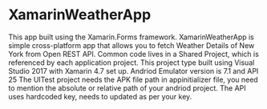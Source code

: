 # XamarinWeatherApp
This app built using the Xamarin.Forms framework.
XamarinWeatherApp is simple cross-platform app that allows you to fetch Weather Details of New York from Open REST API.
Common code lives in a Shared Project, which is referenced by each application project. This project type built using Visual Studio 2017 with Xamarin 4.7 set up.
Andriod Emulator version is 7.1 and API 25
The UITest project needs the APK file path in appinitializer file, you need to mention the absolute or relative path of your andriod project.
The API uses hardcoded key, needs to updated as per your key.
